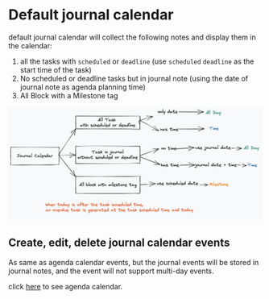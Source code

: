 # Default journal calendar

default journal calendar will collect the following notes and display them in the calendar:
1. all the tasks with `scheduled` or `deadline` (use `scheduled` `deadline` as the start time of the task)
2. No scheduled or deadline tasks but in journal note
 (using the date of journal note as agenda planning time)
3. All Block with a Milestone tag

![journalCalendar](../../screenshots/journalCalendar.png)

## Create, edit, delete journal calendar events

As same as agenda calendar events, but the journal events will be stored in journal notes, and the event will not support multi-day events.

click [here](../calendar/agenda.md) to see agenda calendar.